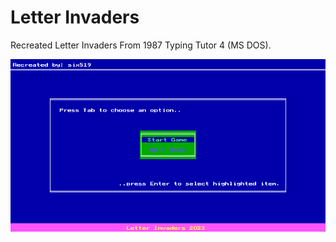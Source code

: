 # Letter Invaders

Recreated Letter Invaders From 1987 Typing Tutor 4 (MS DOS).

![Game screenshot](game_000.png)